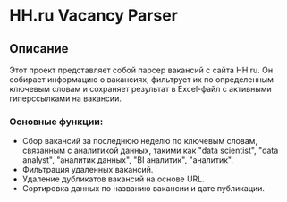 # HH.ru Vacancy Parser

## Описание

Этот проект представляет собой парсер вакансий с сайта HH.ru. Он собирает информацию о вакансиях, фильтрует их по определенным ключевым словам и сохраняет результат в Excel-файл с активными гиперссылками на вакансии.

### Основные функции:
- Сбор вакансий за последнюю неделю по ключевым словам, связанным с аналитикой данных, такими как "data scientist", "data analyst", "аналитик данных", "BI аналитик", "аналитик".
- Фильтрация удаленных вакансий.
- Удаление дубликатов вакансий на основе URL.
- Сортировка данных по названию вакансии и дате публикации.